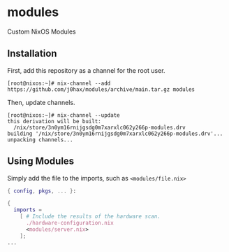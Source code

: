 # modules
Custom NixOS Modules

## Installation

First, add this repository as a channel for the root user.

```console
[root@nixos:~]# nix-channel --add https://github.com/j0hax/modules/archive/main.tar.gz modules
```

Then, update channels.

```console
[root@nixos:~]# nix-channel --update
this derivation will be built:
  /nix/store/3n0ym16rnijgsdg0m7xarxlc062y266p-modules.drv
building '/nix/store/3n0ym16rnijgsdg0m7xarxlc062y266p-modules.drv'...
unpacking channels...
```

## Using Modules

Simply add the file to the imports, such as `<modules/file.nix>`

```nix
{ config, pkgs, ... }:

{
  imports =
    [ # Include the results of the hardware scan.
      ./hardware-configuration.nix
      <modules/server.nix>
    ];
...
```
